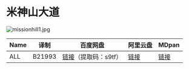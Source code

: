 # 米神山大道

![missionhill1.jpg](/banner/missionhill.jpg)

| Name | 译制 | 百度网盘 | 阿里云盘 | MDpan |
| --- | --- | --- | --- | --- |
| ALL | B21993 | [链接](https://pan.baidu.com/s/1xT_k9tmB_cxqLXQAk9UtYQ)（提取码：s9tf） | [链接](https://www.aliyundrive.com/s/vkfd6R7LaFc) | [链接](https://mdpan.tk/%E7%B1%B3%E7%A5%9E%E5%B1%B1%E5%A4%A7%E9%81%93) |
